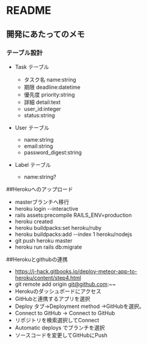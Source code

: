 # README

## 開発にあたってのメモ
### テーブル設計

- Task テーブル
  - タスク名 name:string
  - 期限 deadline:datetime
  - 優先度 priority:string
  - 詳細 detail:text
  - user_id:integer
  - status:string

- User テーブル
  - name:string
  - email:string
  - password_digest:string

- Label テーブル
  - name:string?

##Herokuへのアップロード
 - masterブランチへ移行
 - heroku login --interactive
 - rails assets:precompile RAILS_ENV=production
 - heroku created
 - heroku buildpacks:set heroku/ruby
 - heroku buildpacks:add --index 1 heroku/nodejs
 - git push heroku master
 - heroku run rails db:migrate

##Herokuとgithubの連携
 - https://j-hack.gitbooks.io/deploy-meteor-app-to-heroku/content/step4.html
 - git remote add origin git@github.com:~~
 - Herokuのダッシュボードにアクセス
 - GitHubと連携するアプリを選択
 - Deploy タブ→Deployment method →GitHubを選択。
 - Connect to GitHub → Connect to GitHub
 - リポジトリを検索選択してConnect
 - Automatic deploys でブランチを選択
 - ソースコードを変更してGitHubにPush
